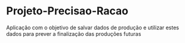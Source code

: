 # Projeto-Precisao-Racao
Aplicação com o objetivo de salvar dados de produção e utilizar estes dados para prever a finalização das produções futuras
